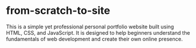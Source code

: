 # from-scratch-to-site
This is a simple yet professional personal portfolio website built using HTML, CSS, and JavaScript. It is designed to help beginners understand the fundamentals of web development and create their own online presence.

